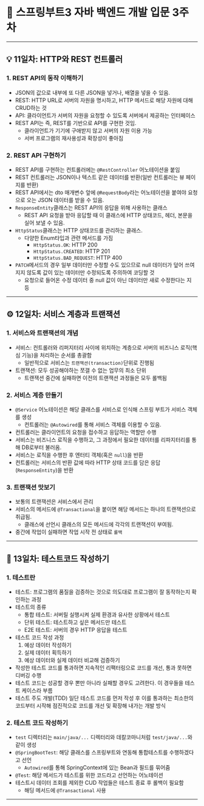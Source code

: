 # 📖 스프링부트3 자바 백엔드 개발 입문 3주차

---

## 💡 11일차: HTTP와 REST 컨트롤러

### 1. REST API의 동작 이해하기

- JSON의 값으로 내부에 또 다른 JSON을 넣거나, 배열을 넣을 수 있음.
- REST: HTTP URL로 서버의 자원을 명시하고, HTTP 메서드로 해당 자원에 대해 CRUD하는 것
- API: 클라이언트가 서버의 자원을 요청할 수 있도록 서버에서 제공하는 인터페이스
- REST API는 즉, REST를 기반으로 API를 구현한 것임.
    - 클라이언트가 기기에 구애받지 않고 서버의 자원 이용 가능
    - 서버 프로그램의 재사용성과 확장성이 좋아짐

### 2. REST API 구현하기

- REST API를 구현하는 컨트롤러에는 `@RestController` 어노테이션을 붙임
- REST 컨트롤러는 JSON이나 텍스트 같은 데이터를 반환(일반 컨트롤러는 뷰 페이지를 반환)
- REST API에서는 dto 매개변수 앞에 `@RequestBody`라는 어노테이션을 붙여야 요청으로 오는 JSON 데이터를 받을 수 있음.
- `ResponseEntity`클래스는 REST API의 응답을 위해 사용하는 클래스
    - REST API 요청을 받아 응답할 때 이 클래스에 HTTP 상태코드, 헤더, 본문을 실어 보낼 수 있음.
- `HttpStatus`클래스는 HTTP 상태코드를 관리하는 클래스.
    - 다양한 Enum타입과 관련 메서드를 가짐
        - `HttpStatus.OK`: HTTP 200
        - `HttpStatus.CREATED`: HTTP 201
        - `HttpStatus.BAD_REQUEST`: HTTP 400
- `PATCH`메서드의 경우 일부 데이터만 수정할 수도 있으므로 null 데이터가 덮어 쓰여지지 않도록 값이 있는 데이터만 수정되도록 주의하여 코딩할 것
    - 요청으로 들어온 수정 데이터 중 null 값이 아닌 데이터만 새로 수정한다는 지 등

---

## ⚙️ 12일차: 서비스 계층과 트랜잭션

### 1. 서비스와 트랜잭션의 개념

- 서비스: 컨트롤러와 리퍼지터리 사이에 위치하는 계층으로 서버의 비즈니스 로직(핵심 기능)을 처리하는 순서를 총괄함
    - 일반적으로 서비스는 `트랜잭션(transaction)`단위로 진행됨
- 트랜잭션: 모두 성공해야하는 쪼갤 수 없는 업무의 최소 단위
    - 트랜잭션 중간에 실패하면 이전의 트랜잭션 과정들은 모두 롤백됨

### 2. 서비스 계층 만들기

- `@Service` 어노테이션은 해당 클래스를 서비스로 인식해 스프링 부트가 서비스 객체를 생성
    - 컨트롤러는 `@Autowired`를 통해 서비스 객체를 이용할 수 있음.
- 컨트롤러는 클라이언트의 요청을 접수하고 응답하는 역할만 수행
- 서비스는 비즈니스 로직을 수행하고, 그 과정에서 필요한 데이터를 리파지터리를 통해 DB로부터 불러옴.
- 서비스는 로직을 수행한 후 엔터티 객체(혹은 `null`)을 반환
- 컨트롤러는 서비스의 반환 값에 따라 HTTP 상태 코드를 담은 응답(`ResponseEntity`)을 반환

### 3. 트랜잭션 맛보기

- 보통의 트랜잭션은 서비스에서 관리
- 서비스의 메서드에 `@Transactional`을 붙이면 해당 메서드는 하나의 트랜잭션으로 취급됨.
    - 클래스에 선언시 클래스의 모든 메서드에 각각의 트랜잭션이 부여됨.
- 중간에 작업이 실패하면 작업 시작 전 상태로 `롤백`

---

## 🧪 13일차: 테스트코드 작성하기

### 1. 테스트란

- 테스트: 프로그램의 품질을 검증하는 것으로 의도대로 프로그램이 잘 동작하는지 확인하는 과정
- 테스트의 종류
    - 통합 테스트: 서버릴 실행시켜 실제 환경과 유사한 상황에서 테스트
    - 단위 테스트: 테스트하고 싶은 메서드만 테스트
    - E2E 테스트: 서버의 경우 HTTP 응답을 테스트
- 테스트 코드 작성 과정
    1. 예상 데이터 작성하기
    2. 실제 데이터 획득하기
    3. 예상 데이터와 실제 데이터 비교해 검증하기
- 작성한 테스트 코드를 통과하면 지속적인 리팩터링으로 코드를 개선, 통과 못하면 디버깅 수행
- 테스트 코드는 성공할 경우 뽄만 아니라 실패할 경우도 고려한다. 이 경우들을 테스트 케이스라 부름
- 테스트 주도 개발(TDD) 일단 테스트 코드를 먼저 작성 후 이를 통과하는 최소한의 코드부터 시작해 점진적으로 코드를 개선 및 확장해 내가는 개발 방식

### 2. 테스트 코드 작성하기

- `test` 디렉터리는 `main/java/...` 디렉터리와 데칼코마니처럼 `test/java/...`와 같이 생성
- `@SpringBootTest`: 해당 클래스를 스프링부트와 연동해 통합테스트를 수행하겠다고 선언
    - `Autowired`를 통해 SpringContext에 있는 Bean과 필드를 묶어줌
- `@Test`: 해당 메서드가 테스트를 위한 코드라고 선언하는 어노테이션
- 테스트시 데이터 조회를 제외한 CUD 작업들은 테스트 종료 후 롤백이 필요함
    - 해딩 메서드에 `@Transactional` 사용

---

